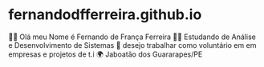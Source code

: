 # fernandodfferreira.github.io
🖐🏼 Olá meu Nome é  Fernando de França Ferreira 
👨‍💻 Estudando de Análise e Desenvolvimento de Sistemas 
💼 desejo trabalhar como voluntário em em empresas e projetos de t.i
🌍 Jaboatão dos Guararapes/PE
